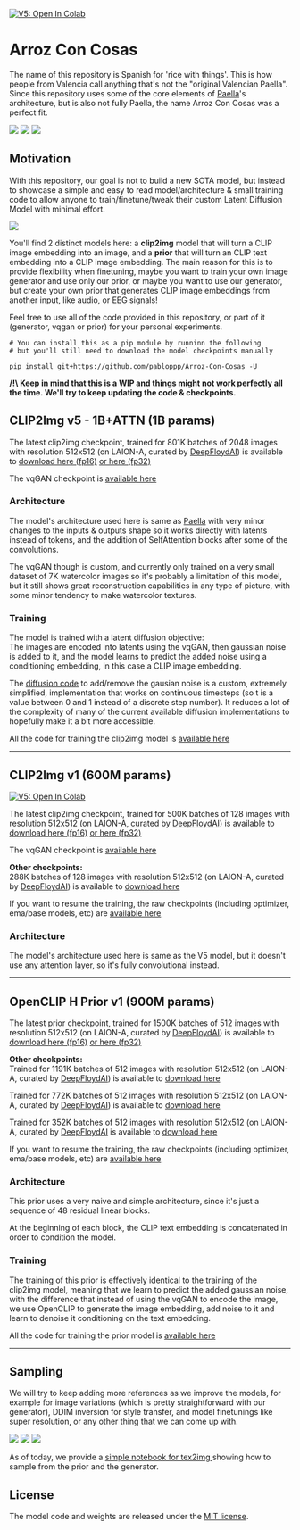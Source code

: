 [![V5: Open In Colab](https://colab.research.google.com/assets/colab-badge.svg)](https://colab.research.google.com/drive/10jyj6SKWzZqomWFkcUhHbJJnBPVZwFBD?usp=sharing)

# Arroz Con Cosas
The name of this repository is Spanish for 'rice with things'. This is how people from Valencia call anything that's not the "original Valencian Paella". 
Since this repository uses some of the core elements of [Paella](https://github.com/dome272/Paella/blob/main/modules.py)'s architecture, but is also not fully Paella, the name Arroz Con Cosas was a perfect fit.

![](figures/pagoda.png)
![](figures/elon.png)
![](figures/watercolor_bowl.png)

## Motivation
With this repository, our goal is not to build a new SOTA model, but instead to showcase a simple and easy to read model/architecture & small training code to allow anyone to train/finetune/tweak their custom Latent Diffusion Model with minimal effort. 

![](figures/sampling.png)

You'll find 2 distinct models here: a **clip2img** model that will turn a CLIP image embedding into an image, and a **prior** that will turn an CLIP text embedding into a CLIP image embedding. The main reason for this is to provide flexibility when finetuning, maybe you want to train your own image generator and use only our prior, or maybe you want to use our generator, but create your own prior that generates CLIP image embeddings from another input, like audio, or EEG signals! 

Feel free to use all of the code provided in this repository, or part of it (generator, vqgan or prior) for your personal experiments.

```
# You can install this as a pip module by runninn the following
# but you'll still need to download the model checkpoints manually

pip install git+https://github.com/pabloppp/Arroz-Con-Cosas -U

```

**/!\ Keep in mind that this is a WIP and things might not work perfectly all the time. We'll try to keep updating the code & checkpoints.**

## CLIP2Img v5 - 1B+ATTN (1B params)

The latest clip2img checkpoint, trained for 801K batches of 2048 images with resolution 512x512 (on LAION-A, curated by [DeepFloydAI](https://mobile.twitter.com/deepfloydai)) is available to [download here (fp16)](https://drive.google.com/file/d/1-25hqygHsDXAG8BRezphnF4zSwf9xOoC/view?usp=share_link) [or here (fp32)](https://drive.google.com/file/d/1-e_mXPcwpi0m_hQLg4MskWhWriOYWirT/view?usp=share_link)

The vqGAN checkpoint is [available here](https://drive.google.com/file/d/1G3CR0uZ7NdmE4Zj7oxg50KPwuZcq-wzB/view?usp=share_link)

### Architecture

The model's architecture used here is same as [Paella](https://github.com/dome272/Paella/blob/main/modules.py) with very minor changes to the inputs & outputs shape so it works directly with latents instead of tokens, and the addition of SelfAttention blocks after some of the convolutions.

The vqGAN though is custom, and currently only trained on a very small dataset of 7K watercolor images so it's probably a limitation of this model, but it still shows great reconstruction capabilities in any type of picture, with some minor tendency to make watercolor textures.

### Training

The model is trained with a latent diffusion objective:  
The images are encoded into latents using the vqGAN, then gaussian noise is added to it, and the model learns to predict the added noise using a conditioning embedding, in this case a CLIP image embedding.

The [diffusion code](arroz/diffusion.py) to add/remove the gausian noise is a custom, extremely simplified, implementation that works on continuous timesteps (so t is a value between 0 and 1 instead of a discrete step number). It reduces a lot of the complexity of many of the current available diffusion implementations to hopefully make it a bit more accessible.

All the code for training the clip2img model is [available here](scripts/train_v5_1b_attn.py)

<hr>


## CLIP2Img v1 (600M params)
[![V5: Open In Colab](https://colab.research.google.com/assets/colab-badge.svg)](https://colab.research.google.com/drive/1LLMH3RdhCNjFdN4SBDmY2ozMvp5nnR0U?usp=sharing)

The latest clip2img checkpoint, trained for 500K batches of 128 images with resolution 512x512 (on LAION-A, curated by [DeepFloydAI](https://mobile.twitter.com/deepfloydai)) is available to [download here (fp16)](https://drive.google.com/file/d/1-1U9Rx5NKlP5CDtPGWp5zIlbgHqngaJs/view?usp=share_link) [or here (fp32)](https://drive.google.com/file/d/16ZJ3ZVbMYe_GpxIAIfhx1AA66n60QLYM/view?usp=sharing)

The vqGAN checkpoint is [available here](https://drive.google.com/file/d/1G3CR0uZ7NdmE4Zj7oxg50KPwuZcq-wzB/view?usp=share_link)

**Other checkpoints:**   
288K batches of 128 images with resolution 512x512 (on LAION-A, curated by [DeepFloydAI](https://mobile.twitter.com/deepfloydai)) is available to [download  here](https://drive.google.com/file/d/1-9Hm3n-I6H1ekKsF-_hGtQInXXPZGd3o/view?usp=share_link)

If you want to resume the training, the raw checkpoints (including optimizer, ema/base models, etc) are [available here](https://drive.google.com/drive/folders/18-3pXyszuZrRmvYvxXB3jjIDalZwTFni?usp=share_link)

### Architecture

The model's architecture used here is same as the V5 model, but it doesn't use any attention layer, so it's fully convolutional instead.

<hr>

## OpenCLIP H Prior v1 (900M params)

The latest prior checkpoint, trained for 1500K batches of 512 images with resolution 512x512 (on LAION-A, curated by [DeepFloydAI](https://mobile.twitter.com/deepfloydai)) is available to [download here (fp16)](https://drive.google.com/file/d/1-0BQNFXZZMpcPRY-h-0d2OTAGDJY6Vbw/view?usp=share_link) [or here (fp32)](https://drive.google.com/file/d/17kVP4JqooGgvor_GomZ-uZj9IzJevulg/view?usp=share_link)

**Other checkpoints:**   
Trained for 1191K batches of 512 images with resolution 512x512 (on LAION-A, curated by [DeepFloydAI](https://mobile.twitter.com/deepfloydai)) is available to [download here](https://drive.google.com/file/d/1F6J8Gvw7K4wu8YbnnxgJ3oN2sFtGnfvA/view?usp=share_link)

Trained for 772K batches of 512 images with resolution 512x512 (on LAION-A, curated by [DeepFloydAI](https://mobile.twitter.com/deepfloydai)) is available to [download here](https://drive.google.com/file/d/1--b6uAM8P4f8IuQ806ypo4D2tutXDwUz/view?usp=share_link)

Trained for 352K batches of 512 images with resolution 512x512 (on LAION-A, curated by [DeepFloydAI](https://mobile.twitter.com/deepfloydai) is available to [download here](https://drive.google.com/file/d/1-BEpLF9XCh9CE80rvtXdsSdu5YO9FQan/view?usp=share_link)

If you want to resume the training, the raw checkpoints (including optimizer, ema/base models, etc) are [available here](https://drive.google.com/drive/folders/18-3pXyszuZrRmvYvxXB3jjIDalZwTFni?usp=share_link)

### Architecture

This prior uses a very naive and simple architecture, since it's just a sequence of 48 residual linear blocks.

At the beginning of each block, the CLIP text embedding is concatenated in order to condition the model. 

### Training

The training of this prior is effectively identical to the training of the clip2img model, meaning that we learn to predict the added gaussian noise, with the difference that instead of using the vqGAN to encode the image, we use OpenCLIP to generate the image embedding, add noise to it and learn to denoise it conditioning on the text embedding.

All the code for training the prior model is [available here](scripts/train_prior_v1.py)

<hr>

## Sampling

We will try to keep adding more references as we improve the models, for example for image variations (which is pretty straightforward with our generator), DDIM inversion for style transfer, and model finetunings like super resolution, or any other thing that we can come up with.

![](figures/window.png)
![](figures/old_lady.png)
![](figures/sparrow.png)

As of today, we provide a [simple notebook for tex2img ](example_text2img.ipynb) showing how to sample from the prior and the generator.

## License
The model code and weights are released under the [MIT license](LICENSE).
